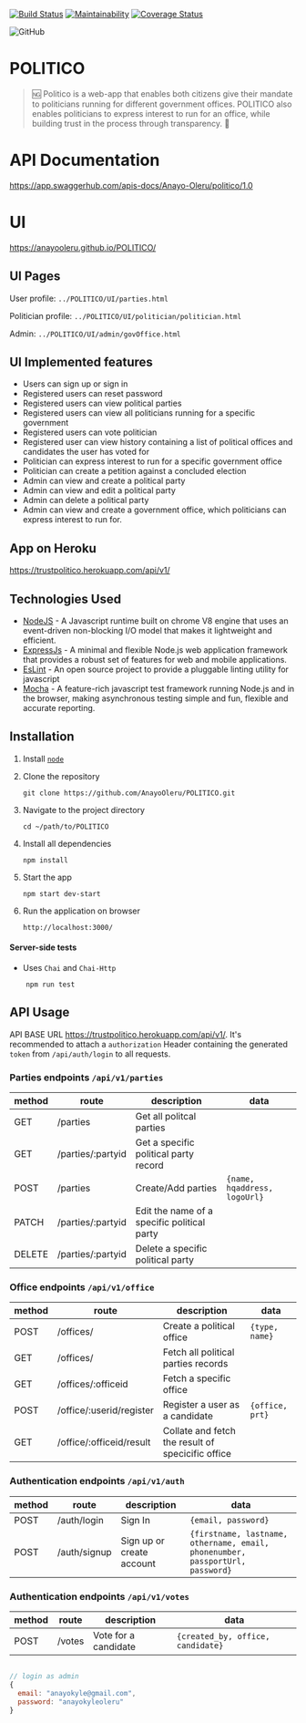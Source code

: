 [![Build Status](https://travis-ci.org/AnayoOleru/POLITICO.svg?branch=develop)](https://travis-ci.org/AnayoOleru/POLITICO)
[![Maintainability](https://api.codeclimate.com/v1/badges/ae19724fed3af03714eb/maintainability)](https://codeclimate.com/github/AnayoOleru/POLITICO/maintainability)
[![Coverage Status](https://coveralls.io/repos/github/AnayoOleru/POLITICO/badge.svg?branch=ch-163356628-integrate-coveralls)](https://coveralls.io/github/AnayoOleru/POLITICO?branch=ch-163356628-integrate-coveralls)

![GitHub](https://img.shields.io/github/license/mashape/apistatus.svg)

# POLITICO
 > :ng: Politico is a web-app that enables both citizens give their mandate to politicians running for different government offices. POLITICO also enables politicians to express interest to run for an office, while building trust in the process through transparency. :slot_machine:

#  API Documentation
https://app.swaggerhub.com/apis-docs/Anayo-Oleru/politico/1.0

 # UI
https://anayooleru.github.io/POLITICO/

 ## UI Pages
 User profile: `../POLITICO/UI/parties.html`

 Politician profile: `../POLITICO/UI/politician/politician.html`

 Admin: `../POLITICO/UI/admin/govOffice.html` 

 ## UI Implemented features
* Users can sign up or sign in
* Registered users can reset password
* Registered users can view political parties
* Registered users can view all politicians running for a specific government
* Registered users can vote politician
* Registered user can view history containing a list of political offices   and candidates the user has voted for
* Politician can express interest to run for a specific government office
* Politician can create a petition against a concluded election
* Admin can view and create a political party
* Admin can view and edit a political party
* Admin can delete a political party
* Admin can view and create a government office, which politicians can express interest to run for.   

## App on Heroku
https://trustpolitico.herokuapp.com/api/v1/

## Technologies Used

* [NodeJS](https://nodejs.org/en/) - A Javascript runtime built on chrome V8 engine that uses an event-driven non-blocking I/O model that makes it lightweight and efficient.
* [ExpressJs](https://expressjs.com/) - A minimal and flexible Node.js web application framework that provides a robust set of features for web and mobile applications.
* [EsLint](https://eslint.org/) - An open source project to provide a pluggable linting utility for javascript
* [Mocha](https://mochajs.org/) - A feature-rich javascript test framework running Node.js and in the browser, making asynchronous testing simple and fun, flexible and accurate reporting. 

## Installation

1. Install [`node`](https://nodejs.org/en/download/)

2. Clone the repository

    ```
    git clone https://github.com/AnayoOleru/POLITICO.git
    ```

3. Navigate to the project directory

    ```
    cd ~/path/to/POLITICO
    ```

4. Install all dependencies

    ```
    npm install
    ```

5. Start the app

    ```
    npm start dev-start
    ```

6. Run the application on browser

    ```
    http://localhost:3000/
    ```

#### Server-side tests

- Uses `Chai` and `Chai-Http`

```
    npm run test
```

## API Usage

API BASE URL https://trustpolitico.herokuapp.com/api/v1/. It's recommended to attach a `authorization` Header containing the generated `token` from `/api/auth/login` to all requests.


### Parties endpoints `/api/v1/parties`

| method | route          | description             | data                                 |
| ------ | -------------- | ----------------------- | ------------------------------------ |
| GET    | /parties         | Get all politcal parties      |
| GET    | /parties/:partyid | Get a specific political party record          |
| POST   | /parties         | Create/Add parties    | `{name, hqaddress, logoUrl}` |
| PATCH   | /parties/:partyid | Edit the name of a specific political party        |
| DELETE | /parties/:partyid | Delete a specific political party |

### Office endpoints `/api/v1/office`

| method | route            | description          | data                            |
| ------ | ---------------- | -------------------- | ------------------------------- |
| POST   | /offices/         | Create a political office | `{type, name}` |
| GET    | /offices/ | Fetch all political parties records         |
| GET    | /offices/:officeid | Fetch a specific office     |
| POST | /office/:userid/register  | Register a user as a candidate  | `{office, prt}`
| GET | /office/:officeid/result  | Collate and fetch the result of specicific office  |

### Authentication endpoints `/api/v1/auth`

| method | route        | description               | data                      |
| ------ | ------------ | ------------------------- | ------------------------- |
| POST   | /auth/login  | Sign In                   | `{email, password}`       |
| POST   | /auth/signup | Sign up or create account | `{firstname, lastname, othername, email, phonenumber, passportUrl, password}` |

### Authentication endpoints `/api/v1/votes`

| method | route        | description               | data                      |
| ------ | ------------ | ------------------------- | ------------------------- |
| POST   | /votes  | Vote for a candidate                   | `{created_by, office, candidate}`       |


```javascript

// login as admin
{
  email: "anayokyle@gmail.com",
  password: "anayokyleoleru"
}
```

